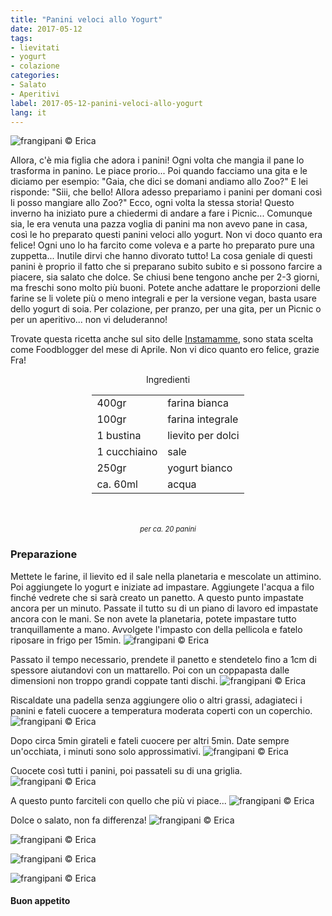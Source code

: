 ```yaml
---
title: "Panini veloci allo Yogurt"
date: 2017-05-12
tags:
- lievitati
- yogurt  
- colazione
categories:
- Salato
- Aperitivi
label: 2017-05-12-panini-veloci-allo-yogurt
lang: it
---
```

![](header.jpg "frangipani © Erica")

Allora, c'è mia figlia che adora i panini! Ogni volta che mangia il pane lo trasforma in panino. Le piace prorio... Poi quando facciamo una gita e le diciamo per esempio: "Gaia, che dici se domani andiamo allo Zoo?" E lei risponde: "Siii, che bello! Allora adesso prepariamo i panini per domani così li posso mangiare allo Zoo?" Ecco, ogni volta la stessa storia! Questo inverno ha iniziato pure a chiedermi di andare a fare i Picnic... Comunque sia, le era venuta una pazza voglia di panini ma non avevo pane in casa, così le ho preparato questi panini veloci allo yogurt. Non vi doco quanto era felice! Ogni uno lo ha farcito come voleva e a parte ho preparato pure una zuppetta... Inutile dirvi che hanno divorato tutto! La cosa geniale di questi panini è proprio il fatto che si preparano subito subito e si possono farcire a piacere, sia salato che dolce. Se chiusi bene tengono anche per 2-3 giorni, ma freschi sono molto più buoni. Potete anche adattare le proporzioni delle farine se li volete più o meno integrali e per la versione vegan, basta usare dello yogurt di soia. Per colazione, per pranzo, per una gita, per un Picnic o per un aperitivo... non vi deluderanno!

Trovate questa ricetta anche sul sito delle <a href="http://instamamme.net/panini-allo-yogurt-in-padella/" target="_blank">Instamamme</a>, sono stata scelta come Foodblogger del mese di Aprile. Non vi dico quanto ero felice, grazie Fra!

<div id="wrapper" style="text-align: center">
  <div id="yourdiv" style="display: inline-block;">
    <div class="ingredients">
      <div class="ingredients-title">Ingredienti</div>
      <table>
        <tbody>
          <tr>
            <td>400gr</td>
            <td>farina bianca</td>
          </tr>
          <tr>
            <td>100gr</td>
            <td>farina integrale</td>
          </tr>
          <tr>
            <td>1 bustina</td>
            <td>lievito per dolci</td>
          </tr>
          <tr>
            <td>1 cucchiaino</td>
            <td>sale</td>
          </tr>
          <tr>
            <td>250gr</td>
            <td>yogurt bianco</td>
          </tr>
          <tr>
            <td>ca. 60ml</td>
            <td>acqua</td>
          </tr>
        </tbody>
      </table>
      <br></br>
      <i class="pull-right" style="font-size: 80%;">per ca. 20 panini</i>
    </div>
  </div>
</div>


<h3>
  <font color="grey">
    <i class="fa-solid fa-gears"></i>
  </font> Preparazione
</h3>

Mettete le farine, il lievito ed il sale nella planetaria e mescolate un attimino. Poi aggiungete lo yogurt e iniziate ad impastare. Aggiungete l'acqua a filo finché vedrete che si sarà creato un panetto. A questo punto impastate ancora per un minuto. Passate il tutto su di un piano di lavoro ed impastate ancora con le mani. Se non avete la planetaria, potete impastare tutto tranquillamente a mano. Avvolgete l'impasto con della pellicola e fatelo riposare in frigo per 15min.
![](impasto.jpg "frangipani © Erica")

Passato il tempo necessario, prendete il panetto e stendetelo fino a 1cm di spessore aiutandovi con un mattarello. Poi con un coppapasta dalle dimensioni non troppo grandi coppate tanti dischi.
![](coppare.jpg "frangipani © Erica")

Riscaldate una padella senza aggiungere olio o altri grassi, adagiateci i panini e fateli cuocere a temperatura moderata coperti con un coperchio. 
![](padella1.jpg "frangipani © Erica")

Dopo circa 5min girateli e fateli cuocere per altri 5min. Date sempre un'occhiata, i minuti sono solo approssimativi.
![](padella2.jpg "frangipani © Erica")

Cuocete così tutti i panini, poi passateli su di una griglia.
![](panini.jpg "frangipani © Erica")

A questo punto farciteli con quello che più vi piace... 
![](farcire.jpg "frangipani © Erica")

Dolce o salato, non fa differenza!
![](risultato1.jpg "frangipani © Erica")

![](risultato2.jpg "frangipani © Erica")

![](risultato3.jpg "frangipani © Erica")

![](risultato4.jpg "frangipani © Erica")

<h4>Buon appetito
  <font color="red">
    <i class="fa-regular fa-face-smile"></i>
  </font>
</h4>
